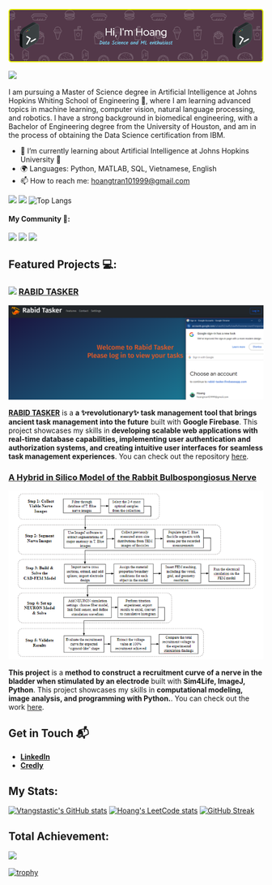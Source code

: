![Header](./github-header-image.png)

![](https://komarev.com/ghpvc/?username=vtangstastic&color=ff69b4&style=plastic&abbreviated=true)

I am pursuing a Master of Science degree in Artificial Intelligence at Johns Hopkins Whiting School of Engineering 🏫, where I am learning advanced topics in machine learning, computer vision, natural language processing, and robotics. I have a strong background in biomedical engineering, with a Bachelor of Engineering degree from the University of Houston, and am in the process of obtaining the Data Science certification from IBM.

- 🌱 I’m currently learning about Artificial Intelligence at Johns Hopkins University 🏫
- 🌍 Languages: Python, MATLAB, SQL, Vietnamese, English
- 📫 How to reach me: hoangtran101999@gmail.com

![](http://github-profile-summary-cards.vercel.app/api/cards/repos-per-language?username=vtangstastic&theme=darcula)
![](http://github-profile-summary-cards.vercel.app/api/cards/most-commit-language?username=vtangstastic&theme=darcula)
![Top Langs](https://github-readme-stats.vercel.app/api/top-langs/?username=vtangstastic&layout=compact)

#### My Community 👥:

<img src="https://img.shields.io/badge/Kaggle-20BEFF?style=for-the-badge&logo=Kaggle&logoColor=white" heigh=15 width=64/> <img src="https://img.shields.io/badge/Devpost-003E54?style=for-the-badge&logo=Devpost&logoColor=white" heigh=20 width=70/> <img src="https://img.shields.io/badge/Coursera-0056D2?style=for-the-badge&logo=Coursera&logoColor=white" heigh=20 width=70/>

## Featured Projects 💻:

### [<img src="https://i.ibb.co/PwM7cc2/RT-logo.png" heigh=30 width=30>](https://rabid-tasker.web.app/) [RABID TASKER](https://rabid-tasker.web.app/Home)

![Header](./Screenshot04-11.png)

**[RABID TASKER](https://rabid-tasker.web.app/Home)** is a **a ✨revolutionary✨ task management tool that brings ancient task management into the future** built with **Google Firebase**. This project showcases my skills in **developing scalable web applications with real-time database capabilities, implementing user authentication and authorization systems, and creating intuitive user interfaces for seamless task management experiences**. You can check out the repository [here](https://github.com/cytoshell/RowdyHacksSpring2024/tree/main).

### [A Hybrid in Silico Model of the Rabbit Bulbospongiosus Nerve](https://docs.google.com/presentation/d/1i-H6iJv23251j5xhvtSrhFYicCKRRGS2/edit?amp%3Bouid=106798688794723663606&amp%3Brtpof=true&amp%3Bsd=true#slide=id.g1e18d793b26_0_3)

![Header](.//Screenshot2024-04-11.png)

**This project** is a **method to construct a recruitment curve of a nerve in the bladder when stimulated by an electrode** built with **Sim4Life, ImageJ, Python**. This project showcases my skills in **computational modeling, image analysis, and programming with Python.**. You can check out the work [here](https://docs.google.com/presentation/d/1i-H6iJv23251j5xhvtSrhFYicCKRRGS2/edit?amp%3Bouid=106798688794723663606&amp%3Brtpof=true&amp%3Bsd=true#slide=id.g1e18d793b26_0_3).
## Get in Touch 📬

- **[LinkedIn](https://www.linkedin.com/in/hoang1802tran/)**
- **[Credly](https://www.credly.com/users/hoang-tran.09d2f0ee/badges)**

## My Stats:

[![Vtangstastic's GitHub stats](https://github-readme-stats.vercel.app/api?username=vtangstastic&show_icons=true&theme=dracula&show=logo&rank_icon=github)](https://github.com/vtangstastic/github-readme-stats) [![Hoang's LeetCode stats](https://leetcode-stats-six.vercel.app/?username=hoang1802tran&theme=dark)](https://github.com/KnlnKS/leetcode-stats)
 [![GitHub Streak](https://github-readme-streak-stats.herokuapp.com?user=vtangstastic&theme=radical&hide_border=true)](https://git.io/streak-stats) 

 ## Total Achievement:

![](http://github-profile-summary-cards.vercel.app/api/cards/profile-details?username=vtangstastic&theme=darcula)

[![trophy](https://github-profile-trophy.vercel.app/?username=vtangstastic&theme=nord)](https://github.com/ryo-ma/github-profile-trophy)


